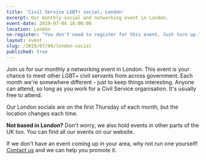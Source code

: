 ```yaml
---
title: 'Civil Service LGBT+ social, London'
excerpt: Our monthly social and networking event in London.
event-date: 2019-07-04 18:00:00
location: London
no-register: "You don't need to register for this event. Just turn up."
layout: event
slug: /2019/07/04/london-social
published: true
---
```

Join us for our monthly a networking event in London. This event is your chance to meet other LGBT+ civil servants from across government. Each month we're somewhere different - just to keep things interesting. Anyone can attend, so long as you work for a Civil Service organisation. It's usually free to attend.

Our London socials are on the first Thursday of each month, but the location changes each time.

**Not based in London?** Don't worry, we also hold events in other parts of the UK too. You can find all our events on our website.

If we don't have an event coming up in your area, why not run one yourself! [Contact us](/about/contact-us/) and we can help you promote it.